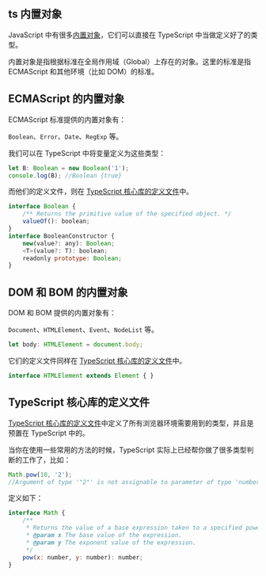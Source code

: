 ## ts 内置对象

JavaScript 中有很多[内置对象](https://developer.mozilla.org/en-US/docs/Web/JavaScript/Reference/Global_Objects)，它们可以直接在 TypeScript 中当做定义好了的类型。

内置对象是指根据标准在全局作用域（Global）上存在的对象。这里的标准是指 ECMAScript 和其他环境（比如 DOM）的标准。

## ECMAScript 的内置对象

ECMAScript 标准提供的内置对象有：

`Boolean`、`Error`、`Date`、`RegExp` 等。

我们可以在 TypeScript 中将变量定义为这些类型：

```js
let B: Boolean = new Boolean('1');
console.log(B); //Boolean {true}
```

而他们的定义文件，则在 [TypeScript 核心库的定义文件](https://github.com/Microsoft/TypeScript/tree/master/src/lib)中。

```js
interface Boolean {
    /** Returns the primitive value of the specified object. */
    valueOf(): boolean;
}
interface BooleanConstructor {
    new(value?: any): Boolean;
    <T>(value?: T): boolean;
    readonly prototype: Boolean;
}
```

## DOM 和 BOM 的内置对象

DOM 和 BOM 提供的内置对象有：

`Document`、`HTMLElement`、`Event`、`NodeList` 等。

```js
let body: HTMLElement = document.body;
```

它们的定义文件同样在 [TypeScript 核心库的定义文件](https://github.com/Microsoft/TypeScript/tree/master/src/lib)中。

```js
interface HTMLElement extends Element { }
```

## TypeScript 核心库的定义文件

[TypeScript 核心库的定义文件](https://github.com/Microsoft/TypeScript/tree/master/src/lib)中定义了所有浏览器环境需要用到的类型，并且是预置在 TypeScript 中的。

当你在使用一些常用的方法的时候，TypeScript 实际上已经帮你做了很多类型判断的工作了，比如：

```js
Math.pow(10, '2');
//Argument of type '"2"' is not assignable to parameter of type 'number'.
```

定义如下：

```js
interface Math {
    /**
     * Returns the value of a base expression taken to a specified power.
     * @param x The base value of the expression.
     * @param y The exponent value of the expression.
     */
    pow(x: number, y: number): number;
}
```

